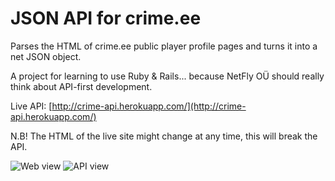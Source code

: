# JSON API for crime.ee

Parses the HTML of crime.ee public player profile pages and turns it into a net JSON object.

A project for learning to use Ruby & Rails... because NetFly OÜ should really think about API-first development.

Live API: [http://crime-api.herokuapp.com/](http://crime-api.herokuapp.com/)

N.B! The HTML of the live site might change at any time, this will break the API.

![Web view](https://raw.github.com/anroots/crime-api/master/app/assets/images/web.png)
![API view](https://raw.github.com/anroots/crime-api/master/app/assets/images/api.png)